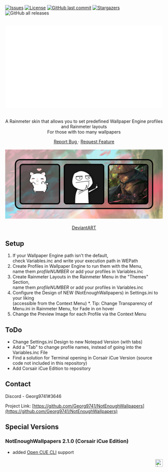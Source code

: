 <!-- Top Anchor -->
<div id="top"></div>

<!-- Badges -->
[![Issues](https://img.shields.io/github/issues/Georg9741/NotEnoughWallpapers.svg?logo=GitHub&style=for-the-badge)](https://github.com/Georg9741/NotEnoughWallpapers/issues)
[![License](https://img.shields.io/github/license/Georg9741/NotEnoughWallpapers.svg?logo=GitHub&style=for-the-badge)](https://github.com/Georg9741/NotEnoughWallpapers/blob/main/LICENSE)
[![GitHub last commit](https://img.shields.io/github/last-commit/Georg9741/NotEnoughWallpapers?logo=GitHub&style=for-the-badge)](https://github.com/Georg9741/NotEnoughWallpapers/commits/main)
[![Stargazers](https://img.shields.io/github/stars/Georg9741/NotEnoughWallpapers.svg?logo=GitHub&style=for-the-badge)](https://github.com/Georg9741/NotEnoughWallpapers/stargazers)
![GitHub all releases](https://img.shields.io/github/downloads/Georg9741/NotEnoughWallpapers/total?logo=GitHub&style=for-the-badge)


<div align="center">
  <br>
  <a href="https://github.com/Georg9741/NotEnoughWallpapers">
    <img src="https://github.com/Georg9741/NotEnoughWallpapers/blob/main/.gitresources/Images/TextLogo.png?raw=true" alt="TextLogo" width="550" height="264">
  </a>
  <br>
  <br>
  <p>
    A Rainmeter skin that allows you to set predefined Wallpaper Engine profiles and Rainmeter layouts
      <br>
    For those with too many wallpapers
  </p>
  <a href="https://github.com/Georg9741/NotEnoughWallpapers/issues">
    Report Bug
  </a>
  ·
  <a href="https://github.com/Georg9741/NotEnoughWallpapers/issues">
    Request Feature
  </a>
  <br>
  <br>
  <img src="https://github.com/Georg9741/NotEnoughWallpapers/blob/main/.gitresources/Images/Preview.png?raw=true" alt="Menu Preview">
  <br>
  <br>
  <a href="https://www.deviantart.com/georg9741/art/924064937">
    DeviantART
  </a>
</div>

## Setup
1. If your Wallpaper Engine path isn't the default,  
check Variables.inc and write your execution path in WEPath
2. Create Profiles in Wallpaper Engine to run them with the Menu,  
name them *profileNUMBER* or add your profiles in Variables.inc
3. Create Rainmeter Layouts in the Rainmeter Menu in the "Themes" Section,  
name them *profileNUMBER* or add your profiles in Variables.inc
4. Configure the Design of NEW (NotEnoughWallpapers) in Settings.ini to your liking  
(accessible from the Context Menu)
*. Tip: Change Transparency of Menu.ini in Rainmeter Menu, for Fade in on hover
5. Change the Preview Image for each Profile via the Context Menu

## ToDo
- Change Settings.ini Design to new Notepad Version (with tabs)
- Add a "Tab" to change profile names, instead of going into the Variables.inc File
- Find a solution for Terminal opening in Corsair iCue Version (source code not included in this repository)
- Add Corsair iCue Edition to repository

## Contact

Discord - Georg9741#3646

Project Link: [https://github.com/Georg9741/NotEnoughWallpapers](https://github.com/Georg9741/NotEnoughWallpapers)

## Special Versions

### NotEnoughWallpapers 2.1.0 (Corsair iCue Edition)
- added [Open CUE CLI](https://github.com/Legion2/open-cue-cli) support

<p align="right"><a href="#top"><img src="https://bacsiseo.com/wp-content/uploads/2021/01/back-to-top-icon.png" title="back to top" width="24" height="24"></a></p>
